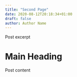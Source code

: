 ```yaml
---
title: "Second Page"
date: 2020-08-12T20:18:34+01:00
draft: false
author: Author Name
---
```


Post excerpt

# Main Heading

Post content


